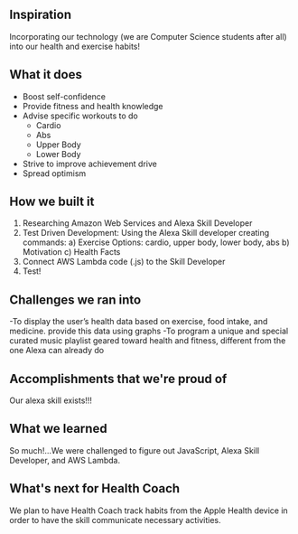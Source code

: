 ## Inspiration
Incorporating our technology (we are Computer Science students after all) into our health and exercise habits!

## What it does
* Boost self-confidence 
* Provide fitness and health knowledge
* Advise specific workouts to do
    - Cardio
    - Abs
    - Upper Body
    - Lower Body
* Strive to improve achievement drive
* Spread optimism

## How we built it
1. Researching Amazon Web Services and Alexa Skill Developer
2. Test Driven Development: 
Using the Alexa Skill developer creating commands:
    a) Exercise Options: cardio, upper body, lower body, abs
    b) Motivation
    c) Health Facts
3. Connect AWS Lambda code (.js) to the Skill Developer
4. Test!

## Challenges we ran into
-To display the user’s health data based on exercise, food intake, and medicine. 
provide this data using graphs
-To program a unique and special curated music playlist geared toward health and fitness, different from the one Alexa can already do

## Accomplishments that we're proud of
Our alexa skill exists!!!

## What we learned
So much!...We were challenged to figure out JavaScript, Alexa Skill Developer, and AWS Lambda. 

## What's next for Health Coach
We plan to have Health Coach track habits from the Apple Health device in order to have the skill communicate necessary activities.
